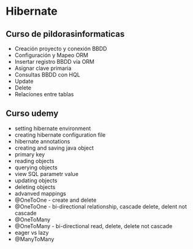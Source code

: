 # Hibernate
## Curso de pildorasinformaticas
- Creación proyecto y conexión BBDD
- Configuración y Mapeo ORM
- Insertar registro BBDD vía ORM
- Asignar clave primaria
- Consultas BBDD con HQL
- Update
- Delete
- Relaciones entre tablas

## Curso udemy
- setting hibernate environment
- creating hibernate configuration file
- hibernate annotations
- creating and saving java object
- primary key
- reading objects
- querying objects
- view SQL parametr value
- updating objects
- deleting objects
- advanved mappings
- @OneToOne - create and delete
- @OneToOne - bi-directional relationship, cascade delete, delent not cascade
- @OneToMany
- @OneToMany - bi-directional read, delete, delete not cascade
- eager vs lazy
- @ManyToMany
